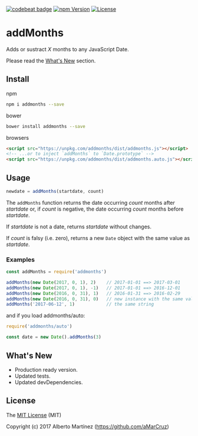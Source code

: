 [![codebeat badge][cq-image]][cq-url]
[![npm Version][npm-image]][npm-url]
[![License][license-image]][license-url]

# addMonths

Adds or sustract _X_ months to any JavaScript Date.

Please read the [What's New](#whats-new) section.

## Install

npm

```bash
npm i addmonths --save
```

bower

```bash
bower install addmonths --save
```

browsers

```html
<script src="https://unpkg.com/addmonths/dist/addmonths.js"></script>
<!-- ...or to inject `addMonths` to `Date.prototype` -->
<script src="https://unpkg.com/addmonths/dist/addmonths.auto.js"></script>
```

## Usage

```js
newdate = addMonths(startdate, count)
```

The `addMonths` function returns the date occurring _count_ months after _startdate_ or, if _count_ is negative, the date occurring _count_ months before _startdate_.

If _startdate_ is not a date, returns _startdate_ without changes.

If _count_ is falsy (i.e. zero), returns a new `Date` object with the same value as _startdate_.


### Examples

```js
const addMonths = require('addmonths')

addMonths(new Date(2017, 0, 1), 2)    // 2017-01-01 ==> 2017-03-01
addMonths(new Date(2017, 0, 1), -1)   // 2017-01-01 ==> 2016-12-01
addMonths(new Date(2016, 0, 31), 1)   // 2016-01-31 ==> 2016-02-29
addMonths(new Date(2016, 0, 31), 0)   // new instance with the same value
addMonths('2017-06-12', 1)            // the same string
```

and if you load addmonths/auto:

```js
require('addmonths/auto')

const date = new Date().addMonths(3)
```

## What's New

* Production ready version.
* Updated tests.
* Updated devDependencies.

## License

The [MIT License](LICENCE) (MIT)

Copyright (c) 2017 Alberto Martínez (https://github.com/aMarCruz)

[npm-image]:      https://img.shields.io/npm/v/addmonths.svg
[npm-url]:        https://www.npmjs.com/package/addmonths
[license-image]:  https://img.shields.io/npm/l/express.svg
[license-url]:    https://github.com/aMarCruz/jscc-brunch/blob/master/LICENSE
[cq-image]:       https://codebeat.co/badges/c44cf621-7412-4d0d-a132-cf09ee560d48
[cq-url]:         https://codebeat.co/projects/github-com-amarcruz-addmonths-master
